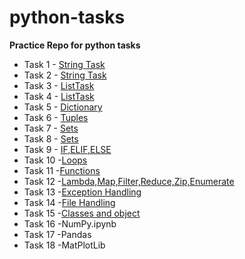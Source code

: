 # python-tasks
**Practice Repo for python tasks**


* Task 1 - <a href="https://github.com/praveenahrisheekesh/python-tasks/blob/main/String%20Task.ipynb">String Task</a>
* Task 2 - <a href="https://github.com/praveenahrisheekesh/python-tasks/blob/main/String%20Task.ipynb">String Task</a>
* Task 3 - <a href="https://github.com/praveenahrisheekesh/python-tasks/blob/main/ListTask.ipynb">ListTask</a>
* Task 4 - <a href="https://github.com/praveenahrisheekesh/python-tasks/blob/main/ListTask.ipynb">ListTask</a>
* Task 5 - <a href="https://github.com/praveenahrisheekesh/python-tasks/blob/main/Dictionary.ipynb">Dictionary</a>
* Task 6 - <a href="https://github.com/praveenahrisheekesh/python-tasks/blob/main/Tuple.ipynb">Tuples</a>
* Task 7 - <a href="https://github.com/praveenahrisheekesh/python-tasks/blob/main/Sets.ipynb">Sets</a>
* Task 8 - <a href="https://github.com/praveenahrisheekesh/python-tasks/blob/main/Sets.ipynb">Sets</a>
* Task 9 - <a href="https://github.com/praveenahrisheekesh/python-tasks/blob/main/IF%2CELIF%20AND%20ELSE.ipynb">IF,ELIF,ELSE</a>
* Task 10 -<a href="https://github.com/praveenahrisheekesh/python-tasks/blob/main/Loops.ipynb">Loops</a>
* Task 11 -<a href="https://github.com/praveenahrisheekesh/python-tasks/blob/main/Functions.ipynb">Functions</a>
* Task 12 -<a href="https://github.com/praveenahrisheekesh/python-tasks/blob/main/LamdaFunctions.ipynb">Lambda,Map,Filter,Reduce,Zip,Enumerate</a>
* Task 13 -<a href="https://github.com/praveenahrisheekesh/python-tasks/blob/main/Execption%20Handling.ipynb">Exception Handling</a>
* Task 14 -<a href="https://github.com/praveenahrisheekesh/python-tasks/blob/main/File%20Handling.ipynb">File Handling</a>
* Task 15 -<a href="https://github.com/praveenahrisheekesh/python-tasks/blob/main/Classes%20and%20Objects.ipynb">Classes and object</a>
* Task 16 -NumPy.ipynb
* Task 17 -Pandas
* Task 18 -MatPlotLib

